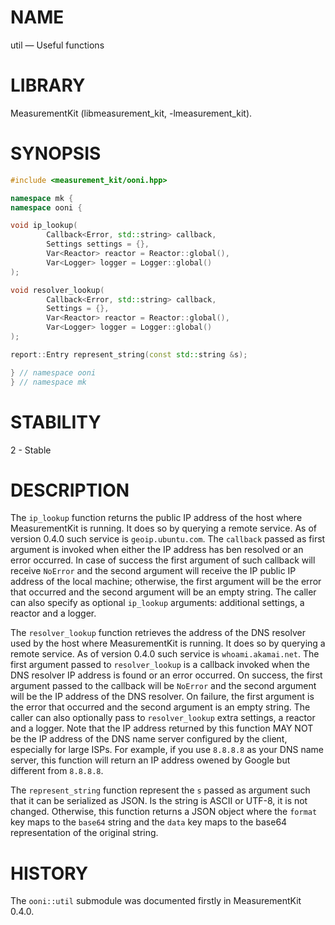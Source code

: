 # NAME
util &mdash; Useful functions

# LIBRARY
MeasurementKit (libmeasurement_kit, -lmeasurement_kit).

# SYNOPSIS
```C++
#include <measurement_kit/ooni.hpp>

namespace mk {
namespace ooni {

void ip_lookup(
        Callback<Error, std::string> callback,
        Settings settings = {},
        Var<Reactor> reactor = Reactor::global(),
        Var<Logger> logger = Logger::global()
);

void resolver_lookup(
        Callback<Error, std::string> callback,
        Settings = {},
        Var<Reactor> reactor = Reactor::global(),
        Var<Logger> logger = Logger::global()
);

report::Entry represent_string(const std::string &s);

} // namespace ooni
} // namespace mk
```

# STABILITY

2 - Stable

# DESCRIPTION

The `ip_lookup` function returns the public IP address of the host where
MeasurementKit is running. It does so by querying a remote service. As of
version 0.4.0 such service is `geoip.ubuntu.com`. The `callback` passed
as first argument is invoked when either the IP address has ben resolved
or an error occurred. In case of success the first argument of such callback
will receive `NoError` and the second argument will receive the IP public
IP address of the local machine; otherwise, the first argument will be the
error that occurred and the second argument will be an empty string. The
caller can also specify as optional `ip_lookup` arguments: additional
settings, a reactor and a logger.

The `resolver_lookup` function retrieves the address of the DNS resolver
used by the host where MeasurementKit is running. It does so by querying a
remote service. As of version 0.4.0 such service is `whoami.akamai.net`. The
first argument passed to `resolver_lookup` is a callback invoked when the
DNS resolver IP address is found or an error occurred. On success, the first
argument passed to the callback will be `NoError` and the second argument
will be the IP address of the DNS resolver. On failure, the first argument
is the error that occurred and the second argument is an empty string. The
caller can also optionally pass to `resolver_lookup` extra settings, a
reactor and a logger. Note that the IP address returned by this function
MAY NOT be the IP address of the DNS name server configured by the client,
especially for large ISPs. For example, if you use `8.8.8.8` as your DNS
name server, this function will return an IP address owened by Google
but different from `8.8.8.8`.

The `represent_string` function represent the `s` passed as argument
such that it can be serialized as JSON. Is the string is ASCII or UTF-8, it
is not changed. Otherwise, this function returns a JSON object where the
`format` key maps to the `base64` string and the `data` key maps to the base64
representation of the original string.

# HISTORY

The `ooni::util` submodule was documented firstly in MeasurementKit 0.4.0.
